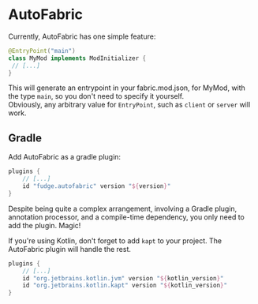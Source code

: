 # AutoFabric

Currently, AutoFabric has one simple feature:
```java
@EntryPoint("main")
class MyMod implements ModInitializer {
 // [...]
}
```

This will generate an entrypoint in your fabric.mod.json, for MyMod, with the type `main`, so you don't need to specify it yourself.  
Obviously, any arbitrary value for `EntryPoint`, such as `client` or `server` will work.

## Gradle
Add AutoFabric as a gradle plugin:
```groovy
plugins {
    // [...]
    id "fudge.autofabric" version "${version}"
}
```
Despite being quite a complex arrangement, involving a Gradle plugin, annotation processor, and a compile-time dependency, you only need to add the plugin. Magic!
 
If you're using Kotlin, don't forget to add `kapt` to your project. The AutoFabric plugin will handle the rest.
```groovy
plugins {
    // [...]
    id "org.jetbrains.kotlin.jvm" version "${kotlin_version}"
    id "org.jetbrains.kotlin.kapt" version "${kotlin_version}"
}
```